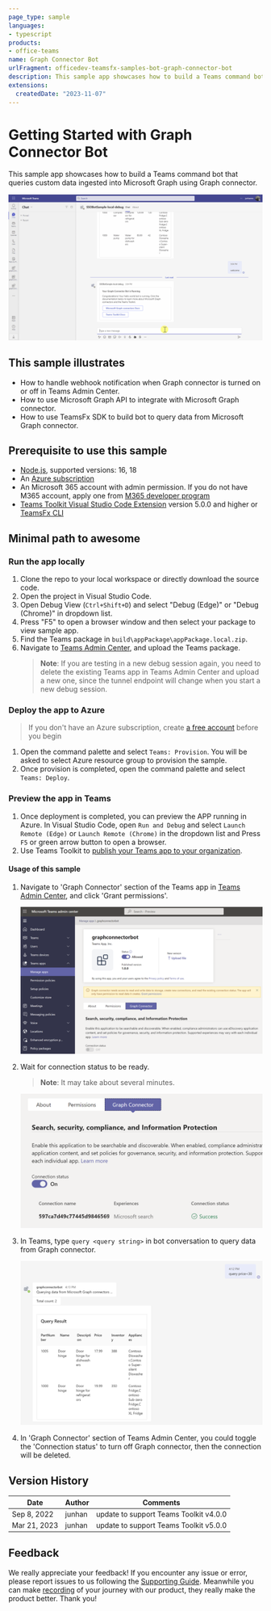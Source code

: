 ```yaml
---
page_type: sample
languages:
- typescript
products:
- office-teams
name: Graph Connector Bot
urlFragment: officedev-teamsfx-samples-bot-graph-connector-bot
description: This sample app showcases how to build a Teams command bot that queries custom data ingested into Microsoft Graph using Graph connector.
extensions:
  createdDate: "2023-11-07"
---
```

# Getting Started with Graph Connector Bot

This sample app showcases how to build a Teams command bot that queries custom data ingested into Microsoft Graph using Graph connector.

![Graph Connector Overview](images/graph-connector-bot-demo.gif)

## This sample illustrates
- How to handle webhook notification when Graph connector is turned on or off in Teams Admin Center.
- How to use Microsoft Graph API to integrate with Microsoft Graph connector.
- How to use TeamsFx SDK to build bot to query data from Microsoft Graph connector.

## Prerequisite to use this sample
- [Node.js](https://nodejs.org/), supported versions: 16, 18
- An [Azure subscription](https://azure.microsoft.com/en-us/free/)
- An Microsoft 365 account with admin permission. If you do not have M365 account, apply one from [M365 developer program](https://developer.microsoft.com/en-us/microsoft-365/dev-program)
- [Teams Toolkit Visual Studio Code Extension](https://aka.ms/teams-toolkit) version 5.0.0 and higher or [TeamsFx CLI](https://aka.ms/teamsfx-cli)

## Minimal path to awesome

### Run the app locally
1. Clone the repo to your local workspace or directly download the source code.
1. Open the project in Visual Studio Code.
1. Open Debug View (`Ctrl+Shift+D`) and select "Debug (Edge)" or "Debug (Chrome)" in dropdown list.
1. Press "F5" to open a browser window and then select your package to view sample app.
1. Find the Teams package in `build\appPackage\appPackage.local.zip`.
1. Navigate to [Teams Admin Center](https://admin.teams.microsoft.com/policies/manage-apps), and upload the Teams package.
    > **Note**: If you are testing in a new debug session again, you need to delete the existing Teams app in Teams Admin Center and upload a new one, since the tunnel endpoint will change when you start a new debug session.

### Deploy the app to Azure
> If you don't have an Azure subscription, create [a free account](https://azure.microsoft.com/en-us/free/) before you begin
1. Open the command palette and select `Teams: Provision`. You will be asked to select Azure resource group to provision the sample.
1. Once provision is completed, open the command palette and select `Teams: Deploy`.

### Preview the app in Teams
1. Once deployment is completed, you can preview the APP running in Azure. In Visual Studio Code, open `Run and Debug` and select `Launch Remote (Edge)` or `Launch Remote (Chrome)` in the dropdown list and Press `F5` or green arrow button to open a browser.
1. Use Teams Toolkit to [publish your Teams app to your organization](https://docs.microsoft.com/en-us/microsoftteams/platform/toolkit/publish#publish-to-your-organization).

#### Usage of this sample
1. Navigate to 'Graph Connector' section of the Teams app in [Teams Admin Center](https://admin.teams.microsoft.com/policies/manage-apps), and click 'Grant permissions'.

    ![Grant permissions](images/grant-permission.png)

1. Wait for connection status to be ready.

    > **Note**: It may take about several minutes.

    ![Connection ready](images/connection-ready.png)

1. In Teams, type `query <query string>` in bot conversation to query data from Graph connector.

    ![Query](images/query.png)

1. In 'Graph Connector' section of Teams Admin Center, you could toggle the 'Connection status' to turn off Graph connector, then the connection will be deleted.

## Version History
|Date| Author| Comments|
|---|---|---|
| Sep 8, 2022 | junhan | update to support Teams Toolkit v4.0.0 |
| Mar 21, 2023 | junhan | update to support Teams Toolkit v5.0.0 |

## Feedback
We really appreciate your feedback! If you encounter any issue or error, please report issues to us following the [Supporting Guide](https://github.com/OfficeDev/TeamsFx-Samples/blob/dev/SUPPORT.md). Meanwhile you can make [recording](https://aka.ms/teamsfx-record) of your journey with our product, they really make the product better. Thank you!
